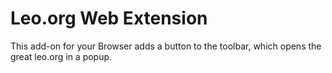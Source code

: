 # Leo.org Web Extension

This add-on for your Browser adds a button to the toolbar, which opens the great leo.org in a popup.